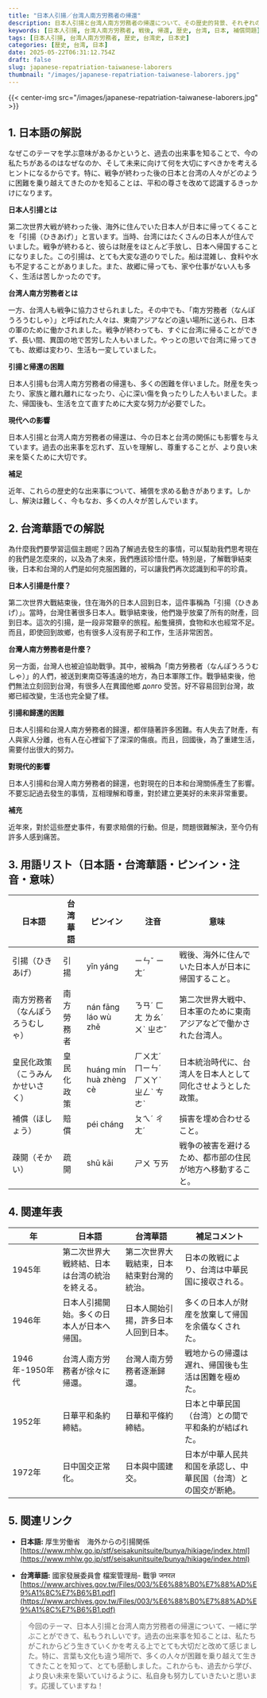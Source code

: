 ```yaml
---
title: "日本人引揚／台湾人南方労務者の帰還"
description: 日本人引揚と台湾人南方労務者の帰還について、その歴史的背景、それぞれの状況、そして現代への影響をやさしい日本語と台湾華語で解説します。
keywords: [日本人引揚, 台湾人南方労務者, 戦後, 帰還, 歴史, 台湾, 日本, 補償問題]
tags: [日本人引揚, 台湾人南方労務者, 歴史, 台湾史, 日本史]
categories: [歴史, 台湾, 日本]
date: 2025-05-22T06:31:12.754Z
draft: false
slug: japanese-repatriation-taiwanese-laborers
thumbnail: "/images/japanese-repatriation-taiwanese-laborers.jpg"
---
```


{{< center-img src="/images/japanese-repatriation-taiwanese-laborers.jpg" >}}

## 1. 日本語の解説

なぜこのテーマを学ぶ意味があるかというと、過去の出来事を知ることで、今の私たちがあるのはなぜなのか、そして未来に向けて何を大切にすべきかを考えるヒントになるからです。特に、戦争が終わった後の日本と台湾の人々がどのように困難を乗り越えてきたのかを知ることは、平和の尊さを改めて認識するきっかけになります。

**日本人引揚とは**

第二次世界大戦が終わった後、海外に住んでいた日本人が日本に帰ってくることを「引揚（ひきあげ）」と言います。当時、台湾にはたくさんの日本人が住んでいました。戦争が終わると、彼らは財産をほとんど手放し、日本へ帰国することになりました。この引揚は、とても大変な道のりでした。船は混雑し、食料や水も不足することがありました。また、故郷に帰っても、家や仕事がない人も多く、生活は苦しかったのです。

**台湾人南方労務者とは**

一方、台湾人も戦争に協力させられました。その中でも、「南方労務者（なんぽうろうむしゃ）」と呼ばれた人々は、東南アジアなどの遠い場所に送られ、日本の軍のために働かされました。戦争が終わっても、すぐに台湾に帰ることができず、長い間、異国の地で苦労した人もいました。やっとの思いで台湾に帰ってきても、故郷は変わり、生活も一変していました。

**引揚と帰還の困難**

日本人引揚も台湾人南方労務者の帰還も、多くの困難を伴いました。財産を失ったり、家族と離れ離れになったり、心に深い傷を負ったりした人もいました。また、帰国後も、生活を立て直すために大変な努力が必要でした。

**現代への影響**

日本人引揚と台湾人南方労務者の帰還は、今の日本と台湾の関係にも影響を与えています。過去の出来事を忘れず、互いを理解し、尊重することが、より良い未来を築くために大切です。

**補足**

近年、これらの歴史的な出来事について、補償を求める動きがあります。しかし、解決は難しく、今もなお、多くの人々が苦しんでいます。

## 2. 台湾華語での解説

為什麼我們要學習這個主題呢？因為了解過去發生的事情，可以幫助我們思考現在的我們是怎麼來的，以及為了未來，我們應該珍惜什麼。特別是，了解戰爭結束後，日本和台灣的人們是如何克服困難的，可以讓我們再次認識到和平的珍貴。

**日本人引揚是什麼？**

第二次世界大戰結束後，住在海外的日本人回到日本，這件事稱為「引揚（ひきあげ）」。當時，台灣住著很多日本人。戰爭結束後，他們幾乎放棄了所有的財產，回到日本。這次的引揚，是一段非常艱辛的旅程。船隻擁擠，食物和水也經常不足。而且，即使回到故鄉，也有很多人沒有房子和工作，生活非常困苦。

**台灣人南方勞務者是什麼？**

另一方面，台灣人也被迫協助戰爭。其中，被稱為「南方勞務者（なんぽうろうむしゃ）」的人們，被送到東南亞等遙遠的地方，為日本軍隊工作。戰爭結束後，他們無法立刻回到台灣，有很多人在異國他鄉 долго 受苦。好不容易回到台灣，故鄉已經改變，生活也完全變了樣。

**引揚和歸還的困難**

日本人引揚和台灣人南方勞務者的歸還，都伴隨著許多困難。有人失去了財產，有人與家人分離，也有人在心裡留下了深深的傷痕。而且，回國後，為了重建生活，需要付出很大的努力。

**對現代的影響**

日本人引揚和台灣人南方勞務者的歸還，也對現在的日本和台灣關係產生了影響。不要忘記過去發生的事情，互相理解和尊重，對於建立更美好的未來非常重要。

**補充**

近年來，對於這些歷史事件，有要求賠償的行動。但是，問題很難解決，至今仍有許多人感到痛苦。

## 3. 用語リスト（日本語・台湾華語・ピンイン・注音・意味）

| 日本語 | 台湾華語 | ピンイン | 注音 | 意味 |
|---|---|---|---|---|
| 引揚（ひきあげ） | 引揚 | yǐn yáng | ㄧㄣˇ ㄧㄤˊ | 戦後、海外に住んでいた日本人が日本に帰国すること。 |
| 南方労務者（なんぽうろうむしゃ） | 南方勞務者 | nán fāng láo wù zhě | ㄋㄢˊ ㄈㄤ ㄌㄠˊ ㄨˋ ㄓㄜˇ | 第二次世界大戦中、日本軍のために東南アジアなどで働かされた台湾人。 |
| 皇民化政策（こうみんかせいさく） | 皇民化政策 | huáng mín huà zhèng cè | ㄏㄨㄤˊ ㄇㄧㄣˊ ㄏㄨㄚˋ ㄓㄥˋ ㄘㄜˋ | 日本統治時代に、台湾人を日本人として同化させようとした政策。 |
| 補償（ほしょう） | 賠償 | péi cháng | ㄆㄟˊ ㄔㄤˊ | 損害を埋め合わせること。 |
| 疎開（そかい） | 疏開 | shū kāi | ㄕㄨ ㄎㄞ | 戦争の被害を避けるため、都市部の住民が地方へ移動すること。 |

## 4. 関連年表

| 年 | 日本語 | 台湾華語 | 補足コメント |
|---|---|---|---|
| 1945年 | 第二次世界大戦終結、日本は台湾の統治を終える。 | 第二次世界大戰結束，日本結束對台灣的統治。 | 日本の敗戦により、台湾は中華民国に接収される。 |
| 1946年 | 日本人引揚開始。多くの日本人が日本へ帰国。 | 日本人開始引揚，許多日本人回到日本。 | 多くの日本人が財産を放棄して帰国を余儀なくされた。 |
| 1946年-1950年代 | 台湾人南方労務者が徐々に帰還。 | 台灣人南方勞務者逐漸歸還。 | 戦地からの帰還は遅れ、帰国後も生活は困難を極めた。 |
| 1952年 | 日華平和条約締結。 | 日華和平條約締結。 | 日本と中華民国（台湾）との間で平和条約が結ばれた。 |
| 1972年 | 日中国交正常化。 | 日本與中國建交。 | 日本が中華人民共和国を承認し、中華民国（台湾）との国交が断絶。 |

## 5. 関連リンク

*   **日本語:** 厚生労働省　海外からの引揚関係
    [https://www.mhlw.go.jp/stf/seisakunitsuite/bunya/hikiage/index.html](https://www.mhlw.go.jp/stf/seisakunitsuite/bunya/hikiage/index.html)

*   **台湾華語:** 國家發展委員會 檔案管理局- 戰爭 जनरल
    [https://www.archives.gov.tw/Files/003/%E6%88%B0%E7%88%AD%E9%A1%8C%E7%B6%B1.pdf](https://www.archives.gov.tw/Files/003/%E6%88%B0%E7%88%AD%E9%A1%8C%E7%B6%B1.pdf)

> 今回のテーマ、日本人引揚と台湾人南方労務者の帰還について、一緒に学ぶことができて、私もうれしいです。過去の出来事を知ることは、私たちがこれからどう生きていくかを考える上でとても大切だと改めて感じました。特に、言葉も文化も違う場所で、多くの人々が困難を乗り越えて生きてきたことを知って、とても感動しました。これからも、過去から学び、より良い未来を築いていけるように、私自身も努力していきたいと思います。応援していますね！